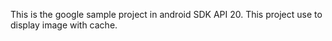 This is the google sample project in android SDK API 20.
This project use to display image with cache.
